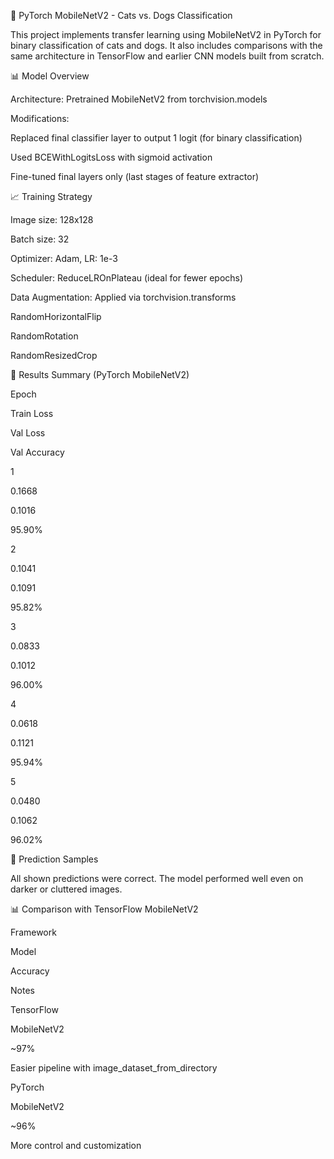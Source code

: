🧵 PyTorch MobileNetV2 - Cats vs. Dogs Classification

This project implements transfer learning using MobileNetV2 in PyTorch for binary classification of cats and dogs. It also includes comparisons with the same architecture in TensorFlow and earlier CNN models built from scratch.

📊 Model Overview

Architecture: Pretrained MobileNetV2 from torchvision.models

Modifications:

Replaced final classifier layer to output 1 logit (for binary classification)

Used BCEWithLogitsLoss with sigmoid activation

Fine-tuned final layers only (last stages of feature extractor)

📈 Training Strategy

Image size: 128x128

Batch size: 32

Optimizer: Adam, LR: 1e-3

Scheduler: ReduceLROnPlateau (ideal for fewer epochs)

Data Augmentation: Applied via torchvision.transforms

RandomHorizontalFlip

RandomRotation

RandomResizedCrop

🌟 Results Summary (PyTorch MobileNetV2)

Epoch

Train Loss

Val Loss

Val Accuracy

1

0.1668

0.1016

95.90%

2

0.1041

0.1091

95.82%

3

0.0833

0.1012

96.00%

4

0.0618

0.1121

95.94%

5

0.0480

0.1062

96.02%

📸 Prediction Samples

All shown predictions were correct. The model performed well even on darker or cluttered images.

📊 Comparison with TensorFlow MobileNetV2

Framework

Model

Accuracy

Notes

TensorFlow

MobileNetV2

~97%

Easier pipeline with image_dataset_from_directory

PyTorch

MobileNetV2

~96%

More control and customization
